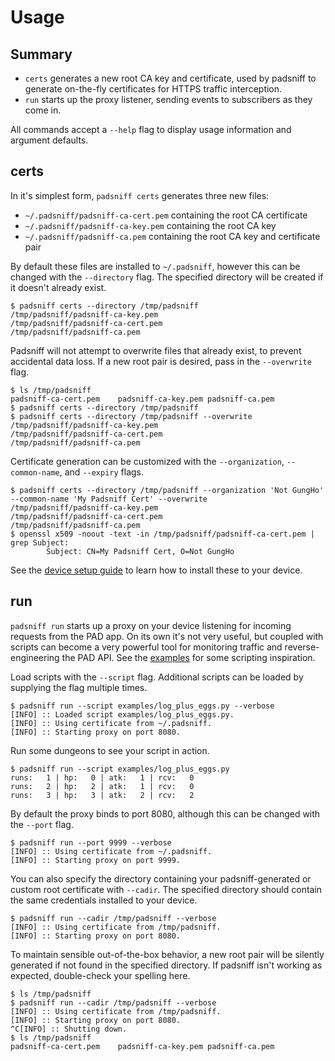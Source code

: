 # Usage

## Summary

- `certs` generates a new root CA key and certificate, used by padsniff to generate on-the-fly certificates for HTTPS traffic interception.
- `run` starts up the proxy listener, sending events to subscribers as they come in.

All commands accept a `--help` flag to display usage information and argument defaults.

## certs

In it's simplest form, `padsniff certs` generates three new files:
- `~/.padsniff/padsniff-ca-cert.pem` containing the root CA certificate
- `~/.padsniff/padsniff-ca-key.pem` containing the root CA key
- `~/.padsniff/padsniff-ca.pem` containing the root CA key and certificate pair

By default these files are installed to `~/.padsniff`, however this can be changed with the `--directory` flag. The specified directory will be created if it doesn't already exist.

```shell
$ padsniff certs --directory /tmp/padsniff
/tmp/padsniff/padsniff-ca-key.pem
/tmp/padsniff/padsniff-ca-cert.pem
/tmp/padsniff/padsniff-ca.pem
```

Padsniff will not attempt to overwrite files that already exist, to prevent accidental data loss. If a new root pair is desired, pass in the `--overwrite` flag.

```shell
$ ls /tmp/padsniff
padsniff-ca-cert.pem	padsniff-ca-key.pem	padsniff-ca.pem
$ padsniff certs --directory /tmp/padsniff
$ padsniff certs --directory /tmp/padsniff --overwrite
/tmp/padsniff/padsniff-ca-key.pem
/tmp/padsniff/padsniff-ca-cert.pem
/tmp/padsniff/padsniff-ca.pem
```

Certificate generation can be customized with the `--organization`, `--common-name`, and `--expiry` flags.

```shell
$ padsniff certs --directory /tmp/padsniff --organization 'Not GungHo' --common-name 'My Padsniff Cert' --overwrite
/tmp/padsniff/padsniff-ca-key.pem
/tmp/padsniff/padsniff-ca-cert.pem
/tmp/padsniff/padsniff-ca.pem
$ openssl x509 -noout -text -in /tmp/padsniff/padsniff-ca-cert.pem | grep Subject:
        Subject: CN=My Padsniff Cert, O=Not GungHo
```

See the [device setup guide](device-setup.md) to learn how to install these to your device.

## run

`padsniff run` starts up a proxy on your device listening for incoming requests from the PAD app. On its own it's not very useful, but coupled with scripts can become a very powerful tool for monitoring traffic and reverse-engineering the PAD API. See the [examples](../examples/) for some scripting inspiration.

Load scripts with the `--script` flag. Additional scripts can be loaded by supplying the flag multiple times.

```shell
$ padsniff run --script examples/log_plus_eggs.py --verbose
[INFO] :: Loaded script examples/log_plus_eggs.py.
[INFO] :: Using certificate from ~/.padsniff.
[INFO] :: Starting proxy on port 8080.
```

Run some dungeons to see your script in action.

```shell
$ padsniff run --script examples/log_plus_eggs.py
runs:   1 | hp:   0 | atk:   1 | rcv:   0
runs:   2 | hp:   2 | atk:   1 | rcv:   0
runs:   3 | hp:   3 | atk:   2 | rcv:   2
```

By default the proxy binds to port 8080, although this can be changed with the `--port` flag.

```shell
$ padsniff run --port 9999 --verbose
[INFO] :: Using certificate from ~/.padsniff.
[INFO] :: Starting proxy on port 9999.
```

You can also specify the directory containing your padsniff-generated or custom root certificate with `--cadir`. The specified directory should contain the same credentials installed to your device.

```shell
$ padsniff run --cadir /tmp/padsniff --verbose
[INFO] :: Using certificate from /tmp/padsniff.
[INFO] :: Starting proxy on port 8080.
```

To maintain sensible out-of-the-box behavior, a new root pair will be silently generated if not found in the specified directory. If padsniff isn't working as expected, double-check your spelling here.

```shell
$ ls /tmp/padsniff
$ padsniff run --cadir /tmp/padsniff --verbose
[INFO] :: Using certificate from /tmp/padsniff.
[INFO] :: Starting proxy on port 8080.
^C[INFO] :: Shutting down.
$ ls /tmp/padsniff
padsniff-ca-cert.pem	padsniff-ca-key.pem	padsniff-ca.pem
```
